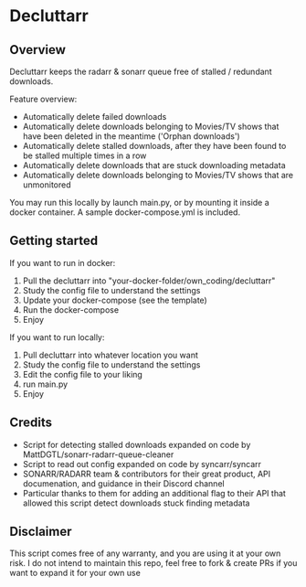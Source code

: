 # **Decluttarr**

## Overview
Decluttarr keeps the radarr & sonarr queue free of stalled / redundant downloads.

Feature overview:
- Automatically delete failed downloads
- Automatically delete downloads belonging to Movies/TV shows that have been deleted in the meantime ('Orphan downloads')
- Automatically delete stalled downloads, after they have been found to be stalled multiple times in a row
- Automatically delete downloads that are stuck downloading metadata
- Automatically delete downloads belonging to Movies/TV shows that are unmonitored

You may run this locally by launch main.py, or by mounting it inside a docker container.
A sample docker-compose.yml is included.

## Getting started
If you want to run in docker:
1) Pull the decluttarr into "your-docker-folder/own_coding/decluttarr"
2) Study the config file to understand the settings
3) Update your docker-compose (see the template)
4) Run the docker-compose
5) Enjoy

If you want to run locally:
1) Pull decluttarr into whatever location you want
2) Study the config file to understand the settings
3) Edit the config file to your liking
4) run main.py
5) Enjoy

## Credits
- Script for detecting stalled downloads expanded on code by MattDGTL/sonarr-radarr-queue-cleaner
- Script to read out config expanded on code by syncarr/syncarr 
- SONARR/RADARR team & contributors for their great product, API documenation, and guidance in their Discord channel
- Particular thanks to them for adding an additional flag to their API that allowed this script detect downloads stuck finding metadata

## Disclaimer
This script comes free of any warranty, and you are using it at your own risk.
I do not intend to maintain this repo, feel free to fork & create PRs if you want to expand it for your own use 
